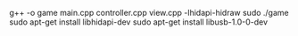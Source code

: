 g++ -o game main.cpp controller.cpp view.cpp -lhidapi-hidraw
sudo ./game
sudo apt-get install libhidapi-dev
sudo apt-get install libusb-1.0-0-dev